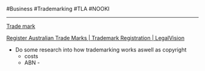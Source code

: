#Business #Trademarking #TLA #NOOKI 
- - -
[Trade mark](https://business.gov.au/planning/protect-your-brand-idea-or-creation/trade-mark)

[Register Australian Trade Marks | Trademark Registration | LegalVision](https://legalvision.com.au/trademark-registration-australia-lvlp-2-v5/?campaignid=18515793599&adgroupid=143774140924&keyword=trademark%20and%20logo%20registration&matchtype=p&device=c&placement=&adposition=&gad=1&gclid=Cj0KCQjwtO-kBhDIARIsAL6Lorcgd4aCkHLSVSQ8qoXisVw__ZFWisbP9x2pNbWf_A4N8tGLPW7EjhAaAh9tEALw_wcB)

- Do some research into how trademarking works aswell as copyright 
	- costs
	- ABN - 



